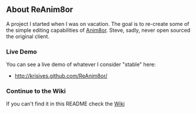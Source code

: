 ## About ReAnim8or
A project I started when I was on vacation. The goal is to re-create some of the simple
editing capabilities of [Anim8or](http://anim8or.com/main/index.html). Steve, sadly,
never open sourced the original client.

### Live Demo
You can see a live demo of whatever I consider "stable" here:

* http://krisives.github.com/ReAnim8or/

### Continue to the Wiki
If you can't find it in this README check the [Wiki](https://github.com/krisives/ReAnim8or/wiki)
